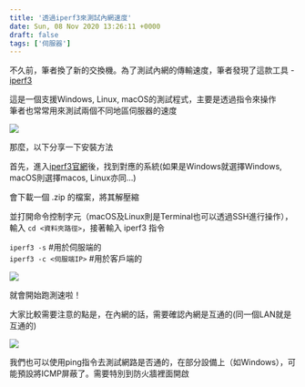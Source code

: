 ```yaml
---
title: '透過iperf3來測試內網速度'
date: Sun, 08 Nov 2020 13:26:11 +0000
draft: false
tags: ['伺服器']
---
```


不久前，筆者換了新的交換機。為了測試內網的傳輸速度，筆者發現了這款工具 - [iperf3](https://iperf.fr/iperf-download.php)

這是一個支援Ｗindows, Linux, macOS的測試程式，主要是透過指令來操作  
筆者也常常用來測試兩個不同地區伺服器的速度

![](https://static.yiy.tw/media/blog/2020110813145837.png)

那麼，以下分享一下安裝方法

首先，進入[iperf3官網](https://iperf.fr/iperf-download.php)後，找到對應的系統(如果是Windows就選擇Windows, macOS則選擇macos, Linux亦同...)  
  
會下載一個 .zip 的檔案，將其解壓縮

並打開命令控制字元（macOS及Linux則是Terminal也可以透過SSH進行操作），輸入 `cd <資料夾路徑>`，接著輸入 iperf3 指令

`iperf3 -s` #用於伺服端的  
`iperf3 -c <伺服端IP>` #用於客戶端的

![](https://static.yiy.tw/media/blog/2020110813255574.png)

就會開始跑測速啦！

大家比較需要注意的點是，在內網的話，需要確認內網是互通的(同一個LAN就是互通的)

![](https://static.yiy.tw/media/blog/2020110813230558.png)

我們也可以使用ping指令去測試網路是否通的，在部分設備上（如Windows），可能預設將ICMP屏蔽了。需要特別到防火牆裡面開啟